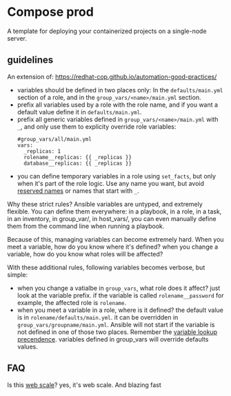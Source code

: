 # Compose prod

A template for deploying your containerized projects
on a single-node server.

## guidelines

An extension of:
https://redhat-cop.github.io/automation-good-practices/

- variables should be defined in two places only: In the `defaults/main.yml` section of a role,
  and in the `group_vars/<name>/main.yml` section.
- prefix all variables used by a role with the role name, and if you want a default value define it in `defaults/main.yml`.
- prefix all generic variables defined in `group_vars/<name>/main.yml` with `_`, and only use them to explicity override role variables:
  ```
  #group_vars/all/main.yml
  vars:
    _replicas: 1
    rolename__replicas: {{ _replicas }}
    database__replicas: {{ _replicas }}
  ```
- you can define temporary variables in a role using `set_facts`, but only when it's part of the role logic. Use any name you want, but avoid [reserved names](https://docs.ansible.com/ansible/latest/reference_appendices/special_variables.html#special-variables) or names that start with `_`.

Why these strict rules? Ansible variables are untyped, and extremely flexible. You can define them everywhere:
in a playbook, in a role, in a task, in an inventory, in group_var/, in host_vars/, you can even manually define them from the command line when 
running a playbook.

Because of this, managing variables can become extremely hard. When you meet a variable, how do you know where
it's defined? when you change a variable, how do you know what roles will be affected?

With these additional rules, following variables becomes verbose, but simple:
- when you change a vatialbe in `group_vars`, what role does it affect? just look at the variable prefix.
  if the variable is called `rolename__password` for example, the affected role is `rolename`.
- when you meet a variable in a role, where is it defined? the default value is in `rolename/defaults/main.yml`.
  it can be overridden in `group_vars/groupname/main.yml`. Ansible will not 
  start if the variable is not defined in one of those two places.
  Remember the [variable lookup precendence](https://gist.github.com/ekreutz/301c3d38a50abbaad38e638d8361a89e).
  variables defined in group_vars will override defaults values.


## FAQ

Is this [web scale](https://www.youtube.com/watch?v=b2F-DItXtZs)?
yes, it's web scale. And blazing fast

